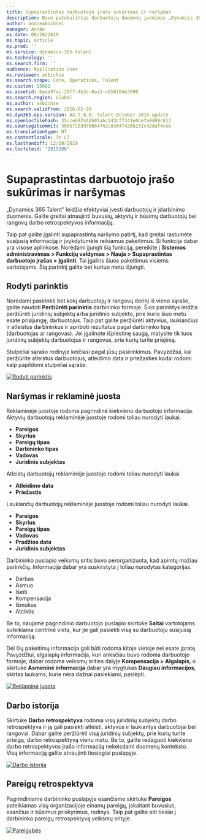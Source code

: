 ```yaml
---
title: Supaprastintas darbuotojo įrašo sukūrimas ir naršymas
description: Buvo patobulintas darbuotojų duomenų įvedimas „Dynamics 365 Talent”, kad visiems buvusiems, aktyviems ar būsimiems darbuotojams būtų užtikrintas kuo greitesnis įvedimas. Supaprastintas/konsoliduotas naršymo modelis buvo atnaujintas, siekiant greitai rasti susijusią informaciją ir peržiūrėti bei atlikti būtinus naujinimus.
author: andreabichsel
manager: AnnBe
ms.date: 08/20/2019
ms.topic: article
ms.prod: ''
ms.service: dynamics-365-talent
ms.technology: ''
ms.search.form: ''
audience: Application User
ms.reviewer: anbichse
ms.search.scope: Core, Operations, Talent
ms.custom: 15681
ms.assetid: 6aee97ac-29f7-4b3c-8aa1-c65810de3090
ms.search.region: Global
ms.author: anbichse
ms.search.validFrom: 2016-02-28
ms.dyn365.ops.version: AX 7.0.0, Talent October 2019 update
ms.openlocfilehash: 35cceb97442b05abc243cf7341e0ce7a0d09c613
ms.sourcegitcommit: 36857283d70664742c8c04f426b231c42daf4ceb
ms.translationtype: HT
ms.contentlocale: lt-LT
ms.lasthandoff: 12/20/2019
ms.locfileid: "2915206"
---
```

# <a name="streamlined-employee-entry-and-navigation"></a>Supaprastintas darbuotojo įrašo sukūrimas ir naršymas

„Dynamics 365 Talent” leidžia efektyviai įvesti darbuotojų ir įdarbinimo duomenis. Galite greitai atnaujinti buvusių, aktyvių ir būsimų darbuotojų bei rangovų darbo retrospektyvos informaciją.

Taip pat galite įgalinti supaprastintą naršymo patirtį, kad greitai rastumėte susijusią informaciją ir įvykdytumėte reikiamus pakeitimus. Ši funkcija dabar yra visose aplinkose. Norėdami įjungti šią funkciją, pereikite į **Sistemos administravimas > Funkcijų valdymas > Nauja > Supaprastintas darbuotojo įrašas > Įgalinti**. Tai įgalins šiuos pakeitimus visiems vartotojams. Šią parinktį galite bet kuriuo metu išjungti.

## <a name="view-options"></a>Rodyti parinktis

Norėdami pasirinkti bet kokį darbuotojų ir rangovų derinį iš vieno sąrašo, galite naudoti **Peržiūrėti parinktis** darbininko formoje. Šios parinktys leidžia peržiūrėti juridinių subjektų arba juridinio subjekto, prie kurio šiuo metu esate prisijungę, darbuotojus. Taip pat galite peržiūrėti aktyvius, laukiančius ir atleistus darbininkus ir apriboti rezultatus pagal darbininko tipą (darbuotojas ar rangovas). Jei įgalinote išplėstinę saugą, matysite tik tuos juridinių subjektų darbuotojus ir rangovus, prie kurių turite priėjimą.

Stulpeliai sąrašo rodinyje keičiasi pagal jūsų pasirinkimus. Pavyzdžiui, kai peržiūrite atleistus darbuotojus, atleidimo data ir priežasties kodai rodomi kaip papildomi stulpeliai sąraše. 

[![Rodyti parinktis](./media/Worker-view-option.png)](./media/worker-view-option.png)

## <a name="navigation-and-banner"></a>Naršymas ir reklaminė juosta

Reklaminėje juostoje rodoma pagrindinė kiekvieno darbuotojo informacija. Aktyvių darbuotojų reklaminėje juostoje rodomi toliau nurodyti laukai.

- **Pareigos**
- **Skyrius**
- **Pareigų tipas**
- **Darbininko tipas**
- **Vadovas**
- **Juridinis subjektas**

Atleistų darbuotojų reklaminėje juostoje rodomi toliau nurodyti laukai.

- **Atleidimo data**
- **Priežastis**

Laukiančių darbuotojų reklaminėje juostoje rodomi toliau nurodyti laukai.

- **Pareigos**
- **Skyrius**
- **Pareigų tipas**
- **Vadovas**
- **Pradžios data**
- **Juridinis subjektas**

Darbininko puslapio veiksmų sritis buvo perorganizuota, kad apimtų mažiau parinkčių. Informacija dabar yra suskirstyta į toliau nurodytas kategorijas. 

- Darbas
- Asmuo
- Išeiti
- Kompensacija
- Išmokos
- Atitiktis

Be to, naujame pagrindinio darbuotojo puslapio skirtuke **Saitai** vartotojams suteikiama centrinė vieta, kur jie gali pasiekti visą su darbuotoju susijusią informaciją.

Dėl šių pakeitimų informacija gali būti rodoma kitoje vietoje nei esate įpratę. Pavyzdžiui, algalapių informacija, kuri anksčiau buvo rodoma darbuotojo formoje, dabar rodoma veiksmų srities dalyje **Kompensacija > Algalapis**, o skirtuke **Asmeninė informacija** dabar yra mygtukas **Daugiau informacijos**, skirtas laukams, kurie nėra dažnai pasiekiami, paslėpti.

[![Reklaminė juosta](./media/Banner.png)](./media/Banner.png)

## <a name="work-history"></a>Darbo istorija

Skirtuke **Darbo retrospektyva** rodoma visų juridinių subjektų darbo retrospektyva ir ją gali pasiekti atleisti, aktyvūs ir laukiantys darbuotojai bei rangovai. Dabar galite peržiūrėti visą juridinių subjektų, prie kurių turite prieigą, darbo retrospektyvą vienu metu. Be to, galite redaguoti kiekvieno darbo retrospektyvos įrašo informaciją nekeisdami duomenų konteksto. Visą informaciją galite atnaujinti tiesiogiai puslapyje. 

[![Darbo istorija](./media/Worker-work-history.png)](./media/Worker-work-history.png)

## <a name="position-history"></a>Pareigų retrospektyva

Pagrindiniame darbininko puslapyje esančiame skirtuke **Pareigos** pateikiamas visų organizacijoje einamų pareigų, įskaitant buvusius, esančius ir būsimus priskyrimus, rodinys. Taip pat galite eiti tiesiai į darbininko pareigų retrospektyvą veiksmų srityje.

[![Pareigybės](./media/Worker-position-history.png)](./media/Worker-position-history.png)

